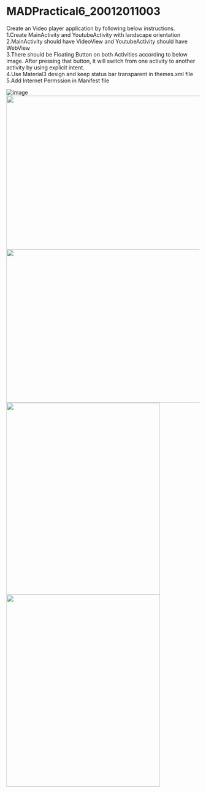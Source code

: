 # MADPractical6_20012011003

Create an Video player application by following below instructions.</br>
1.Create MainActivity and YoutubeActivity with landscape orientation</br>
2.MainActivity should have VideoView and YoutubeActivity should have WebView</br>
3.There should be Floating Button on both Activities according to below image. After pressing that button, it will switch from one activity to another activity by using explicit intent.</br>
4.Use Material3 design and keep status bar transparent in themes.xml file</br>
5.Add Internet Permssion in Manifest file</br>

![image](https://user-images.githubusercontent.com/110647839/192851639-b62ef14f-0a80-40a9-b7a3-591d51dab9e8.png)</br>
<image src="https://user-images.githubusercontent.com/110647839/192851661-ee360634-2adb-4bc2-a348-9ec68ea6eea7.png" width="800" height="400" /></br>
<image src="https://user-images.githubusercontent.com/110647839/192851680-ba726e2f-bb43-4153-bf8d-61aee30f51d5.png" width="800" height="400" /></br>
<image src="https://user-images.githubusercontent.com/110647839/192851691-7c1a3f6e-754a-46e7-99c5-dffeaa516cf7.png" width="400" height="500" /></br>
<image src="https://user-images.githubusercontent.com/110647839/192851704-442b83a0-b5a1-4e13-9830-00b96c7a8dc0.png" width="400" height="500" />
